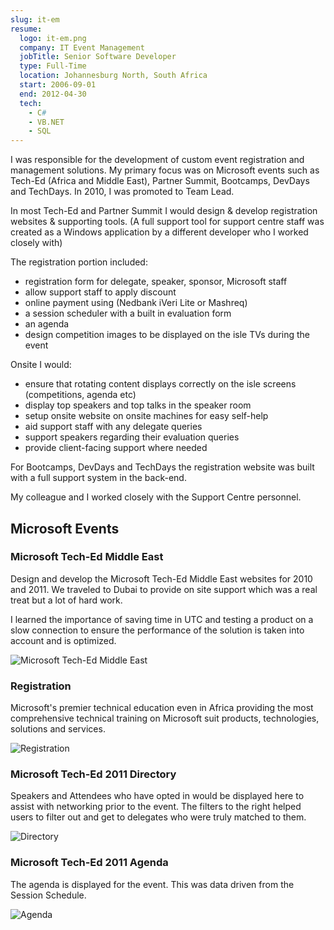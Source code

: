 ```yaml
---
slug: it-em
resume:
  logo: it-em.png
  company: IT Event Management
  jobTitle: Senior Software Developer
  type: Full-Time
  location: Johannesburg North, South Africa
  start: 2006-09-01
  end: 2012-04-30
  tech:
    - C#
    - VB.NET
    - SQL
---
```


I was responsible for the development of custom event registration and management solutions. My primary focus was on Microsoft events such as Tech-Ed (Africa and Middle East), Partner Summit, Bootcamps, DevDays and TechDays. In 2010, I was promoted to Team Lead.

In most Tech-Ed and Partner Summit I would design & develop registration websites & supporting tools. (A full support tool for support centre staff was created as a Windows application by a different developer who I worked closely with)

The registration portion included:

- registration form for delegate, speaker, sponsor, Microsoft staff
- allow support staff to apply discount
- online payment using (Nedbank iVeri Lite or Mashreq)
- a session scheduler with a built in evaluation form
- an agenda
- design competition images to be displayed on the isle TVs during the event

Onsite I would:

- ensure that rotating content displays correctly on the isle screens (competitions, agenda etc)
- display top speakers and top talks in the speaker room
- setup onsite website on onsite machines for easy self-help
- aid support staff with any delegate queries
- support speakers regarding their evaluation queries
- provide client-facing support where needed

For Bootcamps, DevDays and TechDays the registration website was built with a full support system in the back-end.

My colleague and I worked closely with the Support Centre personnel.

## Microsoft Events

### Microsoft Tech-Ed Middle East

Design and develop the Microsoft Tech-Ed Middle East websites for 2010 and 2011. We traveled to Dubai to provide on site support which was a real treat but a lot of hard work.

I learned the importance of saving time in UTC and testing a product on a slow connection to ensure the performance of the solution is taken into account and is optimized.

![Microsoft Tech-Ed Middle East](https://media-exp2.licdn.com/dms/image/C4E2DAQEvNJBk9V1LrA/profile-treasury-image-shrink_1920_1920/0/1601332933319?e=1654876800&v=beta&t=jcS76rdYIykczeAsfByaq_dkc0tVZS9jQySp4YDxLFA 'Microsoft Tech-Ed Middle East')

### Registration

Microsoft's premier technical education even in Africa providing the most comprehensive technical training on Microsoft suit products, technologies, solutions and services.

![Registration](https://media-exp2.licdn.com/dms/image/C4E2DAQGco8VwG98b4A/profile-treasury-image-shrink_800_800/0/1596756871333?e=1654876800&v=beta&t=QxmbCaa438o2CClJ2PpoOzPGwOusQ_cw0S3nk9u1xI4 'Registration')

### Microsoft Tech-Ed 2011 Directory

Speakers and Attendees who have opted in would be displayed here to assist with networking prior to the event. The filters to the right helped users to filter out and get to delegates who were truly matched to them.

![Directory](https://media-exp2.licdn.com/dms/image/C4E2DAQEKRMSjbSwXmA/profile-treasury-image-shrink_800_800/0/1597258532694?e=1654876800&v=beta&t=a-zWig2ARujvuwuOYBSYBDpzbaYXY3D7KNHuWBFAVEg 'Directory')

### Microsoft Tech-Ed 2011 Agenda

The agenda is displayed for the event. This was data driven from the Session Schedule.

![Agenda](https://media-exp2.licdn.com/dms/image/C4E2DAQH81yvCQZQh0g/profile-treasury-image-shrink_800_800/0/1602153937020?e=1654876800&v=beta&t=Qxa49BIBKY6YbPriAabnK7ibMADB3LSShTzDEPvL6hs 'Agenda')
